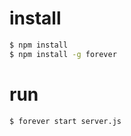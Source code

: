 # install

```sh
$ npm install
$ npm install -g forever
```

# run

```sh
$ forever start server.js
```
